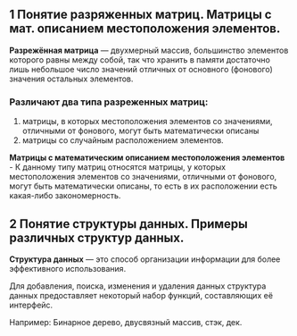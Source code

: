 ## 1 Понятие разряженных матриц. Матрицы с мат. описанием местоположения элементов.

**Разрежённая матрица** — двухмерный массив, большинство элементов которого равны между собой, так что хранить в памяти достаточно лишь небольшое число значений отличных от основного (фонового) значения остальных элементов.

### Различают два типа разреженных матриц:

1. матрицы, в которых местоположения элементов со значениями, отличными от фонового, могут быть математически описаны
2. матрицы со случайным расположением элементов.

**Матрицы с математическим описанием местоположения элементов** - К данному типу матриц относятся матрицы, у которых местоположения элементов со значениями, отличными от фонового, могут быть математически описаны, то есть в их расположении есть какая-либо закономерность.

## 2 Понятие структуры данных. Примеры различных структур данных.
**Структура данных** — это способ организации информации для более эффективного использования.

Для добавления, поиска, изменения и удаления данных структура данных предоставляет некоторый набор функций, составляющих её интерфейс.

Например: Бинарное дерево, двусвязный массив, стэк, дек.